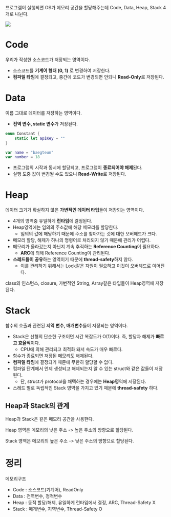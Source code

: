 프로그램이 실행되면 OS가 메모리 공간을 할당해주는데 Code, Data, Heap, Stack 4개로 나뉜다.

![](https://user-images.githubusercontent.com/74440939/205225291-03abc2a2-c474-4f69-ba2c-a7dc3aec3e09.png)

# Code
우리가 작성한 소스코드가 저장되는 영역이다.

- 소스코드를 **기계어 형태 (0, 1)** 로 변경하여 저장한다.
- **컴파일 타임**에 결정되고, 중간에 코드가 변경되면 안되니 **Read-Only**로 저장된다.


# Data
이름 그대로 데이터를 저장하는 영역이다.

- **전역 변수, static 변수**가 저장된다.
```swift
enum Constant {
    static let apiKey = ""
}

var name = "baegteun"
var number = 18
```

- 프로그램의 시작과 동시에 할당되고, 프로그램이 **종료되어야 해제**된다.
- 실행 도중 값이 변경될 수도 있으니 **Read-Write**로 저장된다.


# Heap
데이터 크기가 확실하지 않은 **가변적인 데이터 타입**들이 저장되는 영역이다.

- 4개의 영역중 유일하게 **런타임**에 결정된다.
- Heap영역에는 임의의 주소값에 해당 메모리를 할당한다.
  - 임의의 값에 해당하기 때문에 주소를 찾아가는 것에 대한 오버헤드가 크다.
- 메모리 할당, 해제가 하나의 명령어로 처리되지 않기 때문에 관리가 어렵다.
- 메모리가 올라갔는지 아닌지 계속 추적하는 **Reference Counting**이 필요하다.
  - **ARC**에 의해 Reference Counting이 관리된다.
- **스레드들이 공유**하는 영역이기 때문에 **thread-safety**하지 않다.
  - 이를 관리하기 위해서는 Lock같은 자원이 필요하고 이것이 오버헤드로 이어진다.

class의 인스턴스, closure, 가변적인 String, Array같은 타입들이 Heap영역에 저장된다.


# Stack
함수의 호출과 관련된 **지역 변수, 매개변수**들이 저장되는 영역이다.

- Stack은 선형의 단순한 구조이면 시간 복잡도가 O(1)이다. 즉, 할당과 해제가 **빠르고 효율적**이다.
  - CPU에 의해 관리되고 최적화 돼서 속도가 매우 빠르다.
- 함수가 종료되면 저장된 메모리도 해제된다.
- **컴파일 타임**에 결정되기 때문에 무한히 할당할 수 없다.
- 컴파일 단계에서 언제 생성되고 해제되는지 알 수 있는 struct와 같은 값들이 저장된다.
  - 단, struct가 protocol을 채택하는 경우에는 **Heap영**역에 저장된다.
- 스레드 별로 독립적인 Stack 영역을 가지고 있기 때문에 **thread-safety** 하다.
  

## Heap과 Stack의 관계
Heap과 Stack은 같은 메모리 공간을 사용한다.

Heap 영역은 메모리의 낮은 주소 -> 높은 주소의 방향으로 할당된다.

Stack 영역은 메모리의 높은 주소 -> 낮은 주소의 방향으로 할당된다.


# 정리
메모리구조
- Code : 소스코드(기계어), ReadOnly
- Data : 전역변수, 정적변수
- Heap : 동적 할당/해제, 유일하게 런타임에서 결정, ARC, Thread-Safety X
- Stack : 매개변수, 지역변수, Thread-Safety O
